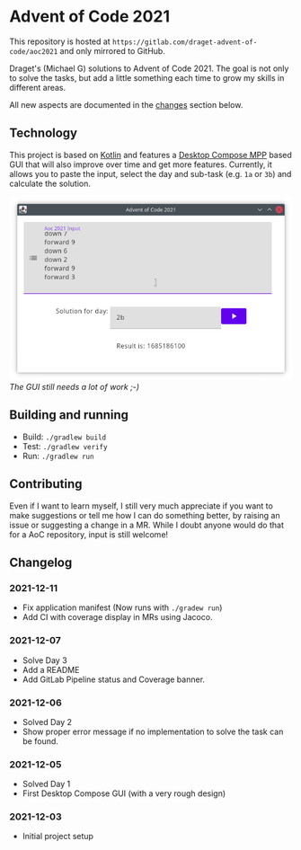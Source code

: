 # Advent of Code 2021

This repository is hosted at `https://gitlab.com/draget-advent-of-code/aoc2021` and only mirrored to GitHub.

Draget's (Michael G) solutions to Advent of Code 2021. The goal is not only to solve the tasks, but add a little something each time to grow my skills in different areas.

All new aspects are documented in the [changes](#changelog) section below.

## Technology

This project is based on [Kotlin](https://kotlinlang.org/) and features a [Desktop Compose MPP](https://www.jetbrains.com/lp/compose-mpp/) based GUI that will also improve over time and get more features. Currently, it allows you to paste the input, select the day and sub-task (e.g. `1a` or `3b`) and calculate the solution.

![GUI screenshot](screenshot.png)
*The GUI still needs a lot of work ;-)*

## Building and running

* Build: `./gradlew build`
* Test: `./gradlew verify`
* Run: `./gradlew run`

## Contributing

Even if I want to learn myself, I still very much appreciate if you want to make suggestions or tell me how I can do something better, by raising an issue or suggesting a change in a MR. While I doubt anyone would do that for a AoC repository, input is still welcome!

## Changelog

### 2021-12-11
* Fix application manifest (Now runs with `./gradew run`)
* Add CI with coverage display in MRs using Jacoco.

### 2021-12-07
* Solve Day 3
* Add a README
* Add GitLab Pipeline status and Coverage banner.

### 2021-12-06
* Solved Day 2
* Show proper error message if no implementation to solve the task can be found.

### 2021-12-05
* Solved Day 1
* First Desktop Compose GUI (with a very rough design)

### 2021-12-03
* Initial project setup
